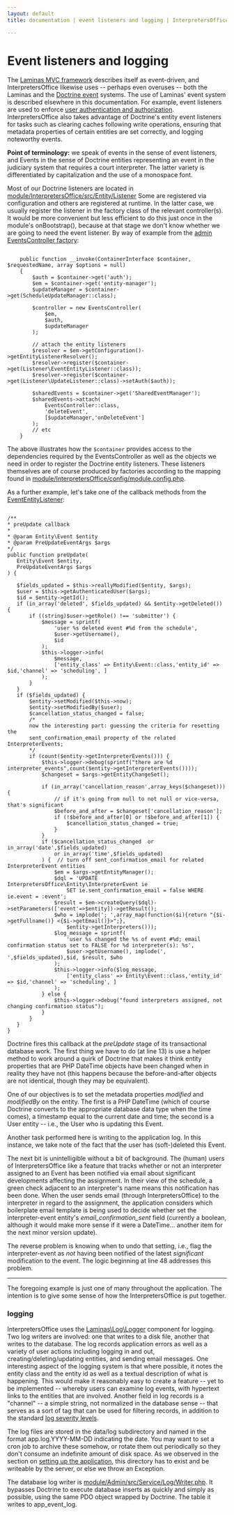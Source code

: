 ```yaml
---
layout: default
title: documentation | event listeners and logging | InterpretersOffice.org

---
```


# Event listeners and logging

The [Laminas MVC framework](https://docs.laminas.dev/mvc/) describes itself as event-driven, and <span class="text-monospace">InterpretersOffice</span> 
likewise uses -- perhaps even overuses -- both the Laminas and the [Doctrine event](https://www.doctrine-project.org/projects/doctrine-event-manager/en/latest/index.html) systems. 
The use of Laminas' event system is described elsewhere in this documentation. For example, event listeners are used to enforce [user authentication 
and authorization](./request-cycle.html#authentication-and-authorization). <span class="text-monospace">InterpretersOffice</span> also takes advantage 
of Doctrine's entity event listeners for tasks such as clearing caches following write operations, ensuring that metadata properties of certain entities 
are set correctly, and logging noteworthy events.

<div class="alert alert-info rounded border border-primary shadow-sm p-3">
<strong>Point of terminology:</strong>  we speak of events in the sense of event listeners, and <span class="text-monospace">Event</span>s in the sense 
of Doctrine entities representing an event in the judiciary system that requires a court interpreter. The latter variety is differentiated 
by capitalization and the use of a <span class="text-monospace">monospace</span> font.
</div>

Most of our Doctrine listeners are located in 
[<span class="text-monospace text-nowrap">module/InterpretersOffice/src/Entity/Listener</span>](https://github.com/davidmintz/court-interpreters-office/tree/master/module/InterpretersOffice/src/Entity/Listener)
Some are registered via configuration and others are registered at runtime. In the latter case, we usually register the listener in the 
factory class of the relevant controller(s). It would be more convenient but less efficient to do this just once in the module's 
<span class="text-monospace">onBootstrap()</span>, because at that stage we don't know whether we are going to need the event listener. By way 
of example from the [admin EventsController factory](https://github.com/davidmintz/court-interpreters-office/blob/master/module/Admin/src/Controller/Factory/EventsControllerFactory.php):

<pre><code class="language-php line-numbers">
    public function __invoke(ContainerInterface $container, $requestedName, array $options = null)
    {
        $auth = $container->get('auth');
        $em = $container->get('entity-manager');
        $updateManager = $container->get(ScheduleUpdateManager::class);
        
        $controller = new EventsController(
            $em,
            $auth,
            $updateManager
        );

        // attach the entity listeners
        $resolver = $em->getConfiguration()->getEntityListenerResolver();
        $resolver->register($container->get(Listener\EventEntityListener::class));
        $resolver->register($container->get(Listener\UpdateListener::class)->setAuth($auth));

        $sharedEvents = $container->get('SharedEventManager');
        $sharedEvents->attach(
            EventsController::class,
            'deleteEvent',
            [$updateManager,'onDeleteEvent']
        );
        // etc
    }
</code></pre>

The above illustrates how the <code class="language-php">$container</code> provides access to the dependencies required by the 
<span class="text-monospace">EventsController</span> as well as the objects we need in order to register the Doctrine entity listeners.
These listeners themselves are of course produced by factories according to the mapping found in 
[<span class="text-monospace">module/InterpretersOffice/config/module.config.php</span>]({{$site.data.vars.github}}/module/InterpretersOffice/config/module.config.php).

<!-- 
{% highlight javascript %}
console.log('alert');
{% endhighlight %} 
-->

As a further example, let's take one of the callback methods from the [<span class="text-monospace">EventEntityListener</span>]({{$site.data.vars.github}}/module/InterpretersOffice/src/Entity/Listener/EventEntityListener.php):

<pre><code class="language-php line-numbers">
/**
* preUpdate callback
*
* @param Entity\Event $entity
* @param PreUpdateEventArgs $args
*/
public function preUpdate(
   Entity\Event $entity,
   PreUpdateEventArgs $args
) {

   $fields_updated = $this->reallyModified($entity, $args);
   $user = $this->getAuthenticatedUser($args);   
   $id = $entity->getId();
   if (in_array('deleted', $fields_updated) && $entity->getDeleted()) {
       if ((string)$user->getRole() !== 'submitter') {
           $message = sprintf(
               'user %s deleted event #%d from the schedule',
               $user->getUsername(),
               $id
           );
           $this->logger->info(
               $message,
               ['entity_class' => Entity\Event::class,'entity_id' => $id,'channel' => 'scheduling', ]
           );
       }
   }
   if ($fields_updated) {
       $entity->setModified($this->now);
       $entity->setModifiedBy($user);
       $cancellation_status_changed = false;   
       /* 
       now the interesting part: guessing the criteria for resetting the 
       sent_confirmation_email property of the related InterpreterEvents;
       */
       if (count($entity->getInterpreterEvents())) {
           $this->logger->debug(sprintf("there are %d interpreter_events",count($entity->getInterpreterEvents())));
           $changeset = $args->getEntityChangeSet();
                     
           if (in_array('cancellation_reason',array_keys($changeset))) {                    
               // if it's going from null to not null or vice-versa, that's significant
               $before_and_after = $changeset['cancellation_reason'];
               if (!$before_and_after[0] or !$before_and_after[1]) {
                   $cancellation_status_changed = true;   
               }
           }
           if ($cancellation_status_changed  or in_array('date',$fields_updated) 
               or in_array('time',$fields_updated)
           ) {  // turn off sent_confirmation_email for related InterpreterEvent entities                   
               $em = $args->getEntityManager();                   
               $dql = 'UPDATE InterpretersOffice\Entity\InterpreterEvent ie 
                   SET ie.sent_confirmation_email = false WHERE ie.event = :event';
               $result = $em->createQuery($dql)->setParameters(['event'=>$entity])->getResult();
               $who = implode('; ',array_map(function($i){return "{$i->getFullname()} <{$i->getEmail()}>";},
                   $entity->getInterpreters()));
               $log_message = sprintf(
                   'user %s changed the %s of event #%d; email confirmation status set to FALSE for %d interpreter(s): %s',
                   $user->getUsername(), implode(', ',$fields_updated),$id, $result, $who
               );
               $this->logger->info($log_message,
                   ['entity_class' => Entity\Event::class,'entity_id' => $id,'channel' => 'scheduling', ]
               );
           } else {
               $this->logger->debug("found interpreters assigned, not changing confirmation status");
           }
       }           
   }        
}
</code></pre>
Doctrine fires this callback at the *preUpdate* stage of its transactional database work. The first thing we have to do (at line 13) is use a helper 
method to work around a quirk of Doctrine that makes it think entity properties that are PHP DateTime objects have been changed when in reality they 
have not (this happens because the before-and-after objects are not identical, though they may be equivalent).

One of our objectives is to set the 
metadata properties *modified* and *modifiedBy* on the entity. The first is a PHP DateTime (which of course Doctrine converts to the appropriate database data type when the time comes), a timestamp 
equal to the current date and time; the second is a <span class="text-monospace">User</span>  entity -- i.e., the <span class="text-monospace">User</span> 
who is updating this <span class="text-monospace">Event</span>.

Another task performed here is writing to the application log. In this instance, we take note of the fact that the user has (soft-)deleted 
this <span class="text-monospace">Event</span>.

The next bit is unintelligible without a bit of background. The (human) users of <span class="text-monospace">InterpretersOffice</span> like a 
feature that tracks whether or not an interpreter assigned to an <span class="text-monospace">Event</span> has been notified via email about significant developments affecting 
the assignment. In their view of the schedule, a green check adjacent to an interpreter's name means this notification has been done. When the user 
sends email (through <span class="text-monospace">InterpretersOffice</span>) to the interpreter in regard to the assignment, the application 
considers which boilerplate email template is being used to decide whether set the interpreter-event entity's *email_confirmation_sent* field
(currently a boolean, although it would make more sense if it were a DateTime... another item for the next minor version update).

The reverse problem is knowing when to undo that setting, i.e., flag the interpreter-event as *not* having been notified of the latest *significant* modification 
to the event. The logic beginning at line 48 addresses this problem.
<hr>
The foregoing example is just one of many throughout the application. The intention is to give some sense of how the <span class="text-monospace">InterpretersOffice</span> is put together.

### logging

<span class="text-monospace">InterpretersOffice</span> uses the [<span class="text-monospace text-nowrap">Laminas\Log\Logger</span>](https://docs.laminas.dev/laminas-log/intro/) component 
for logging. Two log writers are involved: one that writes to a disk file, another that writes to the database. The log records application 
errors as well as a variety of user actions including logging in and out, creating/deleting/updating entities, and sending email messages. One 
interesting aspect of the logging system is that where possible, it notes the entity class and the entity id as well as a textual description 
of what is happening. This would make it reasonably easy to create a feature -- yet to be implemented -- whereby users can examine log events, with 
hypertext links to the entities that are involved. Another field in log records is a "channel" -- a simple string, not normalized in the database sense -- 
that serves as a sort of tag that can be used for filtering records, in addition to the standard [log severity levels](https://en.wikipedia.org/wiki/Syslog#Severity_level).

The log files are stored in the <span class="text-monospace text-nowrap">data/log</span> subdirectory and named in the format <span class="text-monospace text-nowrap">app.log.YYYY-MM-DD</span> 
indicating the date. You may want to set a cron job to archive these somehow, or rotate them out periodically so they don't consume an indefinite 
amount of disk space. As we observed in the section on [setting up the application](./setup.html), this directory has to exist and be writeable by the 
server, or else we throw an Exception.

The database log writer is [<span class="text-monospace text-nowrap">module/Admin/src/Service/Log/Writer.php</span>]({{$site.data.vars.github}}/module/Admin/src/Service/Log/Writer.php).
It bypasses Doctrine to execute database inserts as quickly and simply as possible, using the same PDO object wrapped by Doctrine. The table it writes to 
<span class="text-monospace">app_event_log</span>. 



